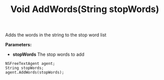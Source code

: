 ﻿---
uid: crmscript_ref_NSFreeTextAgent_AddWords
title: Void AddWords(String stopWords)
intellisense: NSFreeTextAgent.AddWords
keywords: NSFreeTextAgent, AddWords
so.topic: reference
---

Adds the words in the string to the stop word list

**Parameters:**
 - **stopWords** The stop words to add

```crmscript
NSFreeTextAgent agent;
String stopWords;
agent.AddWords(stopWords);
```

